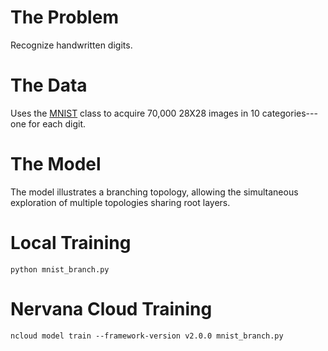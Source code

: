 # The Problem

Recognize handwritten digits.

# The Data

Uses the [MNIST](http://neon.nervanasys.com/docs/latest/datasets.html#mnist)
class to acquire 70,000 28X28 images in 10 categories---one for each digit.

# The Model

The model illustrates a branching topology, allowing the simultaneous exploration of multiple topologies sharing root layers.

# Local Training

`python mnist_branch.py`

# Nervana Cloud Training

`ncloud model train --framework-version v2.0.0 mnist_branch.py`
